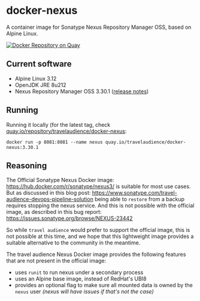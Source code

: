 # docker-nexus
A container image for Sonatype Nexus Repository Manager OSS, based on Alpine Linux.

[![Docker Repository on Quay](https://quay.io/repository/travelaudience/docker-nexus/status "Docker Repository on Quay")](https://quay.io/repository/travelaudience/docker-nexus)

## Current software

* Alpine Linux 3.12
* OpenJDK JRE 8u212
* Nexus Repository Manager OSS 3.30.1 ([release notes](https://help.sonatype.com/repomanager3/release-notes#ReleaseNotes-NexusRepositoryManager3.30.1))


## Running

Running it locally (for the latest tag, check [quay.io/repository/travelaudience/docker-nexus](https://quay.io/repository/travelaudience/docker-nexus?tab=tags):

```
docker run -p 8081:8081 --name nexus quay.io/travelaudience/docker-nexus:3.30.1
```

## Reasoning

The Official Sonatype Nexus Docker image: https://hub.docker.com/r/sonatype/nexus3/ is suitable for most use cases. But as discussed in this blog post:
https://www.sonatype.com/travel-audience-devops-pipeline-solution
being able to `restore` from a backup requires stopping the nexus service. And this is not possible with the official image, as described in this bug report: https://issues.sonatype.org/browse/NEXUS-23442


So while `travel audience` would prefer to support the official image, this is not possible at this time, and we hope that this lightweight image provides a suitable alternative to the community in the meantime.


The travel audience Nexus Docker image provides the following features that are not present in the official image:
* uses `runit` to run nexus under a secondary process
* uses an Alpine base image, instead of RedHat's UBI8
* provides an optional flag to make sure all mounted data is owned by the `nexus` user _(nexus will have issues if that's not the case)_
